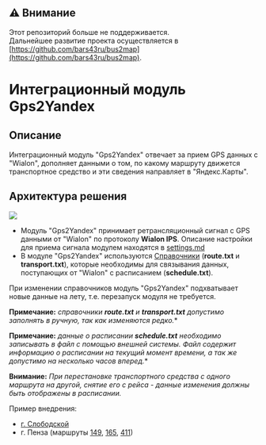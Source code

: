 ## ⚠️ Внимание

Этот репозиторий больше не поддерживается.  
Дальнейшее развитие проекта осуществляется в [https://github.com/bars43ru/bus2map](https://github.com/bars43ru/bus2map).

# Интеграционный модуль Gps2Yandex

## Описание

Интеграционный модуль "Gps2Yandex" отвечает за прием GPS данных c "Wialon", дополняет данными о том, по какому маршруту движется 
транспортное средство и эти сведения направляет в "Яндекс.Карты".

## Архитектура решения

![](./docs/solution_scheme.png)


* Модуль "Gps2Yandex" принимает ретрансляционный сигнал с GPS данными от "Wialon" по протоколу **Wialon IPS**. Описание настройки 
для приема сигнала модулем находятся в [settings.md](./docs/settings.md)
* В модуле "Gps2Yandex" используются [Справочники](./docs/file_format.md) (**route.txt** и **transport.txt**), которые необходимы
для связывания данных, поступающих от "Wialon" с расписанием (**schedule.txt**).

При изменении справочников модуль "Gps2Yandex" подхватывает новые данные на лету, т.е. перезапуск модуля не требуется.

**Примечание:** *справочники **route.txt** и **transport.txt** допустимо заполнять в ручную, так как изменяются редко.**

**Примечание:** *данные о расписании **schedule.txt** необходимо записывать в файл с помощью внешней системы. 
Файл содержит информацию о расписании на текущий момент времени, а так же допустимо на несколько часов вперед.**

**Внимание:** *При перестановке транспортного средства с одного маршрута на другой, снятие его с рейса -
 данные изменения должны быть отображены в расписании.*
 
Пример внедрения: 

* [г. Слободской](https://yandex.ru/maps/11073/slobodskoy/transport/?ll=50.186608%2C58.726874&z=13.6)
* г. Пенза (маршруты [149](https://yandex.ru/maps/49/penza/routes/minibus_149/796d617073626d313a2f2f7472616e7369742f6c696e653f69643d32323337363736363831266c6c3d34352e30343932333425324335332e313831313831266e616d653d31343926723d3530393426747970653d6d696e69627573/?l=masstransit&ll=45.024286%2C53.187801&z=13.49), [165](https://yandex.ru/maps/49/penza/routes/bus_165/796d617073626d313a2f2f7472616e7369742f6c696e653f69643d32323337363736363834266c6c3d34352e30343135353225324335332e323934373535266e616d653d31363526723d313037313526747970653d627573/?l=masstransit&ll=45.035154%2C53.233426&z=13), [411](https://yandex.ru/maps/118031/zasechnoe/routes/bus_411/796d617073626d313a2f2f7472616e7369742f6c696e653f69643d34395f3431315f6d696e696275735f72636170656e7a61266c6c3d34352e30353639313225324335332e313136333337266e616d653d34313126723d3238323826747970653d627573/?l=masstransit&ll=45.052895%2C53.130208&z=13))

